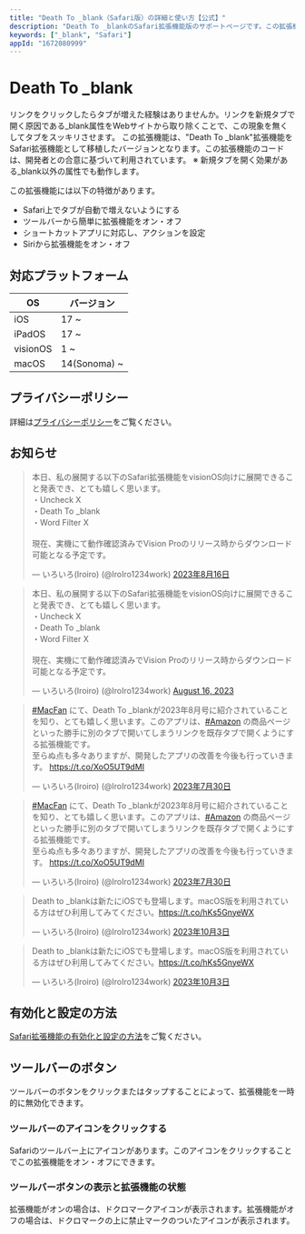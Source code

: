 ```yaml
---
title: "Death To _blank（Safari版）の詳細と使い方【公式】"
description: "Death To _blankのSafari拡張機能版のサポートページです。この拡張機能は、リンクから_blank属性を取り除くことで、リンクをクリックするだけでタブが増える現象をなくします。もう勝手にタブが増えることはありません。"
keywords: ["_blank", "Safari"]
appId: "1672080999"
---
```


# Death To _blank

リンクをクリックしたらタブが増えた経験はありませんか。リンクを新規タブで開く原因である_blank属性をWebサイトから取り除くことで、この現象を無くしてタブをスッキリさせます。
この拡張機能は、"Death To _blank"拡張機能をSafari拡張機能として移植したバージョンとなります。この拡張機能のコードは、開発者との合意に基づいて利用されています。
※ 新規タブを開く効果がある_blank以外の属性でも動作します。

この拡張機能には以下の特徴があります。
- Safari上でタブが自動で増えないようにする
- ツールバーから簡単に拡張機能をオン・オフ
- ショートカットアプリに対応し、アクションを設定
- Siriから拡張機能をオン・オフ

## 対応プラットフォーム
| OS | バージョン |
| ---- | ---- |
| iOS | 17 ~ |
| iPadOS | 17 ~ |
| visionOS | 1 ~ |
| macOS | 14(Sonoma) ~ |

## プライバシーポリシー
詳細は[プライバシーポリシー](/privacy)をご覧ください。

## お知らせ

<div class="isLightMode">
    <blockquote class="twitter-tweet" data-lang="ja">
        <p lang="ja" dir="ltr">本日、私の展開する以下のSafari拡張機能をvisionOS向けに展開できること発表でき、とても嬉しく思います。<br>・Uncheck
            X<br>・Death To _blank<br>・Word Filter X<br><br>現在、実機にて動作確認済みでVision
            Proのリリース時からダウンロード可能となる予定です。</p>&mdash; いろいろ(Iroiro) (@IroIro1234work) <a
            href="https://twitter.com/IroIro1234work/status/1691774413916852735?ref_src=twsrc%5Etfw">2023年8月16日</a>
    </blockquote>
</div>
<div class="isDarkMode">
    <blockquote class="twitter-tweet isDarkMode" data-theme="dark">
        <p lang="ja" dir="ltr">本日、私の展開する以下のSafari拡張機能をvisionOS向けに展開できること発表でき、とても嬉しく思います。<br>・Uncheck
            X<br>・Death To _blank<br>・Word Filter X<br><br>現在、実機にて動作確認済みでVision
            Proのリリース時からダウンロード可能となる予定です。</p>&mdash; いろいろ(Iroiro) (@IroIro1234work) <a
            href="https://twitter.com/IroIro1234work/status/1691774413916852735?ref_src=twsrc%5Etfw">August
            16, 2023</a>
    </blockquote>
</div>
<div class="isLightMode">
    <blockquote class="twitter-tweet" data-lang="ja">
        <p lang="ja" dir="ltr"><a
                href="https://twitter.com/hashtag/MacFan?src=hash&amp;ref_src=twsrc%5Etfw">#MacFan</a>
            にて、Death To _blankが2023年8月号に紹介されていることを知り、とても嬉しく思います。このアプリは、<a
                href="https://twitter.com/hashtag/Amazon?src=hash&amp;ref_src=twsrc%5Etfw">#Amazon</a>
            の商品ページといった勝手に別のタブで開いてしまうリンクを既存タブで開くようにする拡張機能です。<br>至らぬ点も多々ありますが、開発したアプリの改善を今後も行っていきます。
            <a href="https://t.co/XoO5UT9dMI">https://t.co/XoO5UT9dMI</a>
        </p>&mdash; いろいろ(Iroiro)
        (@IroIro1234work) <a
            href="https://twitter.com/IroIro1234work/status/1685751274913120256?ref_src=twsrc%5Etfw">2023年7月30日</a>
    </blockquote>
</div>
<div class="isDarkMode">
    <blockquote class="twitter-tweet" data-lang="ja" data-theme="dark">
        <p lang="ja" dir="ltr"><a
                href="https://twitter.com/hashtag/MacFan?src=hash&amp;ref_src=twsrc%5Etfw">#MacFan</a>
            にて、Death To _blankが2023年8月号に紹介されていることを知り、とても嬉しく思います。このアプリは、<a
                href="https://twitter.com/hashtag/Amazon?src=hash&amp;ref_src=twsrc%5Etfw">#Amazon</a>
            の商品ページといった勝手に別のタブで開いてしまうリンクを既存タブで開くようにする拡張機能です。<br>至らぬ点も多々ありますが、開発したアプリの改善を今後も行っていきます。
            <a href="https://t.co/XoO5UT9dMI">https://t.co/XoO5UT9dMI</a>
        </p>&mdash; いろいろ(Iroiro)
        (@IroIro1234work) <a
            href="https://twitter.com/IroIro1234work/status/1685751274913120256?ref_src=twsrc%5Etfw">2023年7月30日</a>
    </blockquote>
</div>
<div class="isLightMode">
    <blockquote class="twitter-tweet" data-lang="ja" data-theme="light">
        <p lang="ja" dir="ltr">Death to _blankは新たにiOSでも登場します。macOS版を利用されている方はぜひ利用してみてください。<a
                href="https://t.co/hKs5GnyeWX">https://t.co/hKs5GnyeWX</a></p>&mdash; いろいろ(Iroiro)
        (@IroIro1234work) <a
            href="https://twitter.com/IroIro1234work/status/1709324417820701181?ref_src=twsrc%5Etfw">2023年10月3日</a>
    </blockquote>
</div>
<div class="isDarkMode">
    <blockquote class="twitter-tweet" data-lang="ja" data-theme="dark">
        <p lang="ja" dir="ltr">Death to _blankは新たにiOSでも登場します。macOS版を利用されている方はぜひ利用してみてください。<a
                href="https://t.co/hKs5GnyeWX">https://t.co/hKs5GnyeWX</a></p>&mdash; いろいろ(Iroiro)
        (@IroIro1234work) <a
            href="https://twitter.com/IroIro1234work/status/1709324417820701181?ref_src=twsrc%5Etfw">2023年10月3日</a>
    </blockquote>
</div>

## 有効化と設定の方法
[Safari拡張機能の有効化と設定の方法](/product/tips/safari_settings)をご覧ください。
## ツールバーのボタン
ツールバーのボタンをクリックまたはタップすることによって、拡張機能を一時的に無効化できます。
### ツールバーのアイコンをクリックする
Safariのツールバー上にアイコンがあります。このアイコンをクリックすることでこの拡張機能をオン・オフにできます。
### ツールバーボタンの表示と拡張機能の状態
拡張機能がオンの場合は、ドクロマークアイコンが表示されます。拡張機能がオフの場合は、ドクロマークの上に禁止マークのついたアイコンが表示されます。